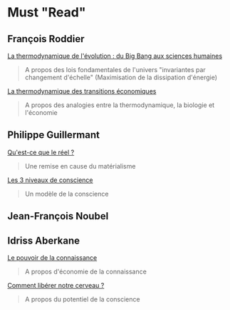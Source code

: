 # Must "Read"

## François Roddier

<a href="https://www.youtube.com/watch?v=6lNz5vmKEFA">La thermodynamique de l'évolution : du Big Bang aux sciences humaines</a>   
> A propos des lois fondamentales de l'univers "invariantes par changement d'échelle" (Maximisation de la dissipation d'énergie)

<a href="https://www.youtube.com/watch?v=5-qap1cQhGA">La thermodynamique des transitions économiques</a>
> A propos des analogies entre la thermodynamique, la biologie et l'économie


## Philippe Guillermant

<a href="https://www.youtube.com/watch?v=pVHOajIfa8g">Qu'est-ce que le réel ? </a>
> Une remise en cause du matérialisme

<a href="https://www.youtube.com/watch?v=fdvEoDcVrEA">Les 3 niveaux de conscience</a>
> Un modèle de la conscience 

## Jean-François Noubel


## Idriss Aberkane

<a href="https://www.youtube.com/watch?v=Uh6I4ygf9Yk">Le pouvoir de la connaissance</a>
> A propos d'économie de la connaissance

<a href="https://www.youtube.com/watch?v=ibIjlXSagME">Comment libérer notre cerveau ?</a>
> A propos du potentiel de la conscience
